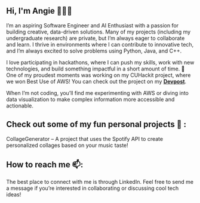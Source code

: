 ## Hi, I'm Angie 👩🏻‍💻

I’m an aspiring Software Engineer and AI Enthusiast with a passion for building creative, data-driven solutions. Many of my projects (including my undergraduate research) are private, but I’m always eager to collaborate and learn. I thrive in environments where I can contribute to innovative tech, and I’m always excited to solve problems using Python, Java, and C++.

I love participating in hackathons, where I can push my skills, work with new technologies, and build something impactful in a short amount of time. 🚀 One of my proudest moments was working on my CUHackit project, where we won Best Use of AWS! You can check out the project on my **[Devpost](https://devpost.com/software/my-ai-advisor)**.  

When I’m not coding, you’ll find me experimenting with AWS or diving into data visualization to make complex information more accessible and actionable.

## Check out some of my fun personal projects 👀 :
CollageGenerator – A project that uses the Spotify API to create personalized collages based on your music taste!

## How to reach me 📫:
The best place to connect with me is through LinkedIn. Feel free to send me a message if you’re interested in collaborating or discussing cool tech ideas!
